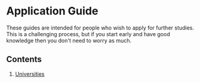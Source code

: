 # Application Guide

These guides are intended for people who wish to apply for further studies. This is a challenging process, but if you start early and have good knowledge then you don't need to worry as much.

## Contents

1. [Universities](Universities.md)